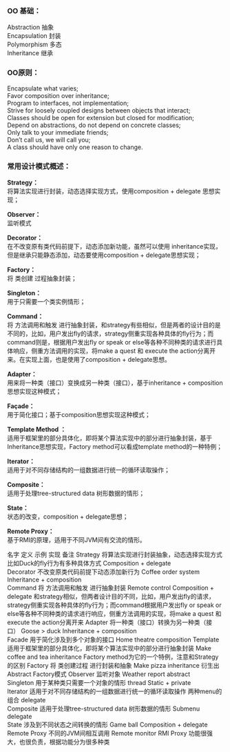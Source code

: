 ### OO 基础：
Abstraction 抽象  
Encapsulation 封装  
Polymorphism 多态  
Inheritance 继承  
### OO原则：
Encapsulate what varies;  
Favor composition over inheritance;  
Program to interfaces, not implementation;  
Strive for loosely coupled designs between objects that interact;  
Classes should be open for extension but closed for modification;  
Depend on abstractions, do not depend on concrete classes;  
Only talk to your immediate friends;  
Don’t call us, we will call you;  
A class should have only one reason to change.  
### 常用设计模式概述：
**Strategy：**  
将算法实现进行封装，动态选择实现方式，使用composition + delegate 思想实现；  

**Observer：**  
监听模式  

**Decorator：**  
在不改变原有类代码前提下，动态添加新功能，虽然可以使用 inheritance实现，但是继承只能静态添加，动态要使用composition + delegate思想实现；

**Factory：**  
将 类创建 过程抽象封装；

**Singleton：**  
用于只需要一个类实例情形；

**Command：**  
将 方法调用和触发 进行抽象封装，和strategy有些相似，但是两者的设计目的是不同的，比如，用户发出fly的请求，strategy侧重实现各种具体的fly行为；而command则是，根据用户发出fly or speak or else等各种不同种类的请求进行具体响应，侧重方法调用的实现，将make a quest 和 execute the action分离开来。在实现上面，也是使用了composition + delegate思想。

**Adapter：**  
用来将一种类（接口）变换成另一种类（接口），基于inheritance  + composition 思想实现这种模式；

**Façade：**  
用于简化接口；基于composition思想实现这种模式；

**Template Method ：**   
适用于框架里的部分具体化，即将某个算法实现中的部分进行抽象封装，基于Inheritance思想实现，Factory method可以看成template method的一种特例；

**Iterator：**  
适用于对不同存储结构的一组数据进行统一的循环读取操作；

**Composite：**  
适用于处理tree-structured data 树形数据的情形；

**State：**  
状态的改变，composition  + delegate思想；

**Remote Proxy：**  
基于RMI的原理，适用于不同JVM间有交流的情形。












名字	定义	示例	实现	备注
Strategy	将算法实现进行封装抽象，动态选择实现方式	比如Duck的fly行为有多种具体方式	Composition + delegate	
Decorator	不改变原类代码前提下动态添加新行为	Coffee order system	Inheritance + composition	
Command	将 方法调用和触发 进行抽象封装	Remote control	Composition + delegate	和strategy相似，但两者设计目的不同，比如，用户发出fly的请求，strategy侧重实现各种具体的fly行为；而command根据用户发出fly or speak or else等各种不同种类的请求进行响应，侧重方法调用的实现，将make a quest 和 execute the action分离开来
Adapter	将一种类（接口）转换为另一种类（接口）	Goose &gt; duck	Inheritance + composition	
Facade	用于简化涉及到多个对象的接口	Home theatre	composition	
Template	适用于框架里的部分具体化，即将某个算法实现中的部分进行抽象封装	Make coffee and tea	inheritance	Factory method为它的一个特例，注意和Strategy的区别
Factory	将 类创建过程 进行封装和抽象	Make pizza	inheritance	衍生出Abstract Factory模式
Observer	监听对象	Weather report	abstract	
Singleton	用于某种类只需要一个对象的情形	thread	Static + private	
Iterator	适用于对不同存储结构的一组数据进行统一的循环读取操作	两种menu的组合	delegate	
Composite	适用于处理tree-structured data 树形数据的情形	Submenu 	delegate	
State	涉及到不同状态之间转换的情形	Game ball	Composition + delegate	
Remote Proxy	不同的JVM间相互调用	Remote  monitor	RMI 	Proxy 功能很强大，也很负责，根据功能分为很多种类
